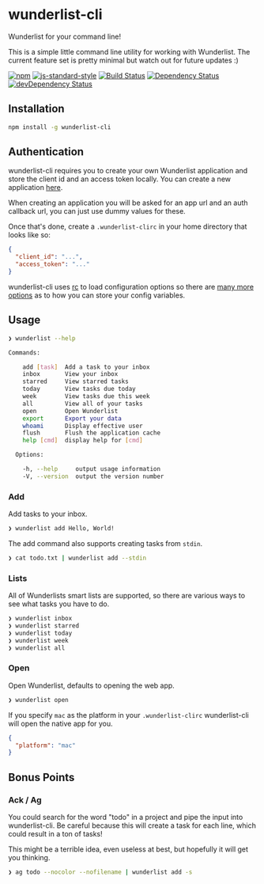 # wunderlist-cli

Wunderlist for your command line!

This is a simple little command line utility for working with Wunderlist. The
current feature set is pretty minimal but watch out for future updates :)

[![npm](http://img.shields.io/npm/v/wunderlist-cli.svg?style=flat)](https://www.npmjs.com/package/wunderlist-cli)
[![js-standard-style](https://img.shields.io/badge/code%20style-standard-brightgreen.svg?style=flat)](https://github.com/feross/standard)
[![Build Status](https://travis-ci.org/wayneashleyberry/wunderlist-cli.svg)](https://travis-ci.org/wayneashleyberry/wunderlist-cli)
[![Dependency Status](https://david-dm.org/wayneashleyberry/wunderlist-cli.svg)](https://david-dm.org/wayneashleyberry/wunderlist-cli)
[![devDependency Status](https://david-dm.org/wayneashleyberry/wunderlist-cli/dev-status.svg)](https://david-dm.org/wayneashleyberry/wunderlist-cli#info=devDependencies)

## Installation

```sh
npm install -g wunderlist-cli
```

## Authentication

wunderlist-cli requires you to create your own Wunderlist application and store
the client id and an access token locally. You can create a new application
[here](https://developer.wunderlist.com/apps/new).

When creating an application you will be asked for an app url and an auth
callback url, you can just use dummy values for these.

Once that's done, create a `.wunderlist-clirc` in your home directory that
looks like so:

```json
{
  "client_id": "...",
  "access_token": "..."
}
```

wunderlist-cli uses [rc](https://www.npmjs.com/package/rc) to load
configuration options so there are [many more
options](https://www.npmjs.com/package/rc#standards) as to how you can store
your config variables.

## Usage

```sh
❯ wunderlist --help

Commands:

    add [task]  Add a task to your inbox
    inbox       View your inbox
    starred     View starred tasks
    today       View tasks due today
    week        View tasks due this week
    all         View all of your tasks
    open        Open Wunderlist
    export      Export your data
    whoami      Display effective user
    flush       Flush the application cache
    help [cmd]  display help for [cmd]

  Options:

    -h, --help     output usage information
    -V, --version  output the version number
```

### Add

Add tasks to your inbox.

```sh
❯ wunderlist add Hello, World!
```

The add command also supports creating tasks from `stdin`.

```sh
❯ cat todo.txt | wunderlist add --stdin
```

### Lists

All of Wunderlists smart lists are supported, so there are various ways to see
what tasks you have to do.

```sh
❯ wunderlist inbox
❯ wunderlist starred
❯ wunderlist today
❯ wunderlist week
❯ wunderlist all
```

### Open

Open Wunderlist, defaults to opening the web app.

```sh
❯ wunderlist open
```

If you specify `mac` as the platform in your `.wunderlist-clirc` wunderlist-cli
will open the native app for you.

```json
{
  "platform": "mac"
}
```

## Bonus Points

### Ack / Ag

You could search for the word "todo" in a project and pipe the input into
wunderlist-cli. Be careful because this will create a task for each line, which
could result in a ton of tasks!

This might be a terrible idea, even useless at best, but hopefully it will get
you thinking.

```sh
❯ ag todo --nocolor --nofilename | wunderlist add -s
```
